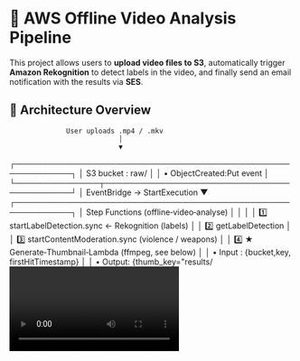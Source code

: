 # 🎥 AWS Offline Video Analysis Pipeline

This project allows users to **upload video files to S3**, automatically trigger **Amazon Rekognition** to detect labels in the video, and finally send an email notification with the results via **SES**.

## 🧭 Architecture Overview

                  User uploads .mp4 / .mkv
                               │
                               ▼
┌────────────────────────────────────────────────────────────┐
│  S3 bucket :  raw/                                         │
│  • ObjectCreated:Put event                                 │
└───────────────┬────────────────────────────────────────────┘
                │ EventBridge → StartExecution
                ▼
┌────────────────────────────────────────────────────────────┐
│  Step Functions  (offline‑video‑analyse)                   │
│                                                           │
│  1️⃣ startLabelDetection.sync   ← Rekognition (labels)     │
│  2️⃣ getLabelDetection                                    │
│  3️⃣ startContentModeration.sync  (violence / weapons)     │
│  4️⃣ ★ Generate‑Thumbnail‑Lambda  (ffmpeg, see below)      │
│      • Input : {bucket,key, firstHitTimestamp}            │
│      • Output: {thumb_key="results/<video>.jpg"}          │
│  5️⃣ PutObject results/<video>.json                       │
│  6️⃣ Invoke Notify‑Email‑Lambda  ← passes labels + thumb  │
└─────────────────┬─────────────────────────────────────────┘
                  │
                  ▼
┌────────────────────────────────────────────────────────────┐
│  Lambda  video‑label‑email  (Python 3.11)                  │
│  • Builds MIME email: plain text + inline/attached JPEG    │
│  • Calls SES  SendRawEmail                                 │
└───────────────┬────────────────────────────────────────────┘
                │
                ▼
┌────────────────────────────────────────────────────────────┐
│             📬  Recipient Inbox                            │
│  • Subject:  ⚠️ Crash/Crime detected — <video>.mp4          │
│  • Body   :  label summary                                 │
│  • Image  :  embedded thumbnail of first detection frame   │
└────────────────────────────────────────────────────────────┘

